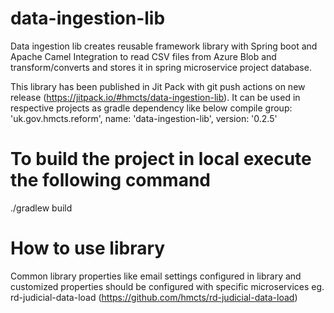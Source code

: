 # data-ingestion-lib
Data ingestion lib creates reusable framework library with Spring boot and Apache Camel Integration to read CSV files from Azure Blob
and transform/converts and stores it in spring microservice project database.

This library has been published in Jit Pack with git push actions on new release (https://jitpack.io/#hmcts/data-ingestion-lib).
It can be used in respective projects as gradle dependency like below
compile group: 'uk.gov.hmcts.reform', name: 'data-ingestion-lib', version: '0.2.5'

# To build the project in local execute the following command
./gradlew build 

# How to use library
Common library properties like email settings configured in library and customized properties should be configured with specific 
microservices eg. rd-judicial-data-load (https://github.com/hmcts/rd-judicial-data-load)





